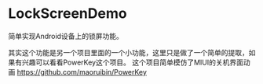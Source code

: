 # LockScreenDemo
简单实现Android设备上的锁屏功能。

其实这个功能是另一个项目里面的一个小功能，这里只是做了一个简单的提取，如果有兴趣可以看看PowerKey这个项目。
这个项目简单模仿了MIUI的关机界面动画
https://github.com/maoruibin/PowerKey
